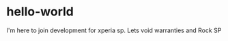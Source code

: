 hello-world
===========

I'm here to join development for xperia sp. Lets void warranties and Rock SP
